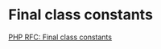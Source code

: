 # Final class constants

[PHP RFC: Final class constants](https://wiki.php.net/rfc/final_class_const)